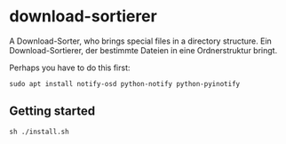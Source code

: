 # download-sortierer

A Download-Sorter, who brings special files in a directory structure.
Ein Download-Sortierer, der bestimmte Dateien in eine Ordnerstruktur bringt.

Perhaps you have to do this first:

```
sudo apt install notify-osd python-notify python-pyinotify
```

## Getting started

```
sh ./install.sh
```
